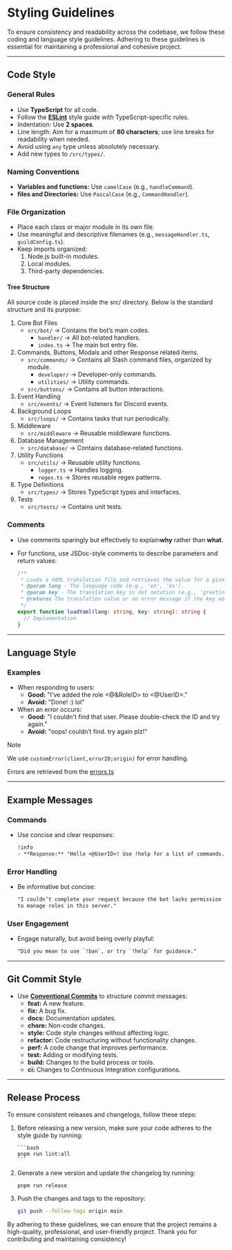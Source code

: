 # Styling Guidelines

To ensure consistency and readability across the codebase,
we follow these coding and language style guidelines.
Adhering to these guidelines is essential for maintaining a professional
and cohesive project.

---

## Code Style

### General Rules

- Use **TypeScript** for all code.
- Follow the **[ESLint](https://eslint.org/)** style guide with
  TypeScript-specific rules.
- Indentation: Use **2 spaces**.
- Line length: Aim for a maximum of **80 characters**;
  use line breaks for readability when needed.
- Avoid using `any` type unless absolutely necessary.
- Add new types to `/src/types/`.

### Naming Conventions

- **Variables and functions:** Use `camelCase` (e.g., `handleCommand`).
- **files and Directories:** Use `PascalCase` (e.g., `CommandHandler`).

### File Organization

- Place each class or major module in its own file.
- Use meaningful and descriptive filenames (e.g., `messageHandler.ts`, `guildConfig.ts`).
- Keep imports organized:
  1. Node.js built-in modules.
  2. Local modules.
  3. Third-party dependencies.

#### Tree Structure

All source code is placed inside the src/ directory.
Below is the standard structure and its purpose:

1. Core Bot Files
   - `src/bot/` → Contains the bot’s main codes.
     - `handler/` → All bot-related handlers.
     - `index.ts` → The main bot entry file.
2. Commands, Buttons, Modals and other Response related items.
   - `src/commands/` → Contains all Slash command files, organized by module.
     - `developer/` → Developer-only commands.
     - `utilities/` → Utility commands.
   - `src/buttons/` → Contains all button interactions.
3. Event Handling
   - `src/events/` → Event listeners for Discord events.
4. Background Loops
   - `src/loops/` → Contains tasks that run periodically.
5. Middleware
   - `src/middleware` → Reusable middleware functions.
6. Database Management
   - `src/database/` → Contains database-related functions.
7. Utility Functions
   - `src/utils/` → Reusable utility functions.
     - `logger.ts` → Handles logging.
     - `regex.ts` → Stores reusable regex patterns.
8. Type Definitions
   - `src/types/` → Stores TypeScript types and interfaces.
9. Tests
   - `src/tests/` → Contains unit tests.

### Comments

- Use comments sparingly but effectively to explain**why** rather than **what**.
- For functions, use JSDoc-style comments to describe parameters and return values:

  ```ts
  /**
   * Loads a YAML translation file and retrieves the value for a given key.
   * @param lang - The language code (e.g., 'en', 'es').
   * @param key - The translation key in dot notation (e.g., 'greetings.hello').
   * @returns The translation value or an error message if the key not found.
   */
  export function loadYaml(lang: string, key: string): string {
    // Implementation
  }
  ```

---

## Language Style

### Examples

- When responding to users:
  - **Good:** "I've added the role <@&RoleID> to <@UserID>."
  - **Avoid:** "Done! :) lol"
- When an error occurs:
  - **Good:** "I couldn't find that user. Please double-check the ID and try again."
  - **Avoid:** "oops! couldn’t find. try again plz!"

> [!NOTE]
> We use `customError(client,errorID;origin)` for error handling.
>
> Errors are retrieved from the [errors.ts](src/static/errors.ts)

---

## Example Messages

### Commands

- Use concise and clear responses:

  ```txt
  !info
  - **Response:** "Hello <@UserID>! Use !help for a list of commands."
  ```

### Error Handling

- Be informative but concise:

  ```txt
  "I couldn’t complete your request because the bot lacks permission
  to manage roles in this server."
  ```

### User Engagement

- Engage naturally, but avoid being overly playful:

  ```txt
  "Did you mean to use `!ban`, or try `!help` for guidance."
  ```

---

## Git Commit Style

- Use **[Conventional Commits](https://www.conventionalcommits.org/)**
  to structure commit messages:
  - **feat:** A new feature.
  - **fix:** A bug fix.
  - **docs:** Documentation updates.
  - **chore:** Non-code changes.
  - **style:** Code style changes without affecting logic.
  - **refactor:** Code restructuring without functionality changes.
  - **perf:** A code change that improves performance.
  - **test:** Adding or modifying tests.
  - **build:** Changes to the build process or tools.
  - **ci:** Changes to Continuous Integration configurations.

---

## Release Process

To ensure consistent releases and changelogs, follow these steps:

1.  Before releasing a new version, make sure your code adheres to the
    style guide by running:

        ```bash
        pnpm run lint:all
        ```

2.  Generate a new version and update the changelog by running:

    ```bash
    pnpm run release
    ```

3.  Push the changes and tags to the repository:

    ```bash
    git push --follow-tags origin main
    ```

By adhering to these guidelines, we can ensure that the project remains a
high-quality, professional, and user-friendly project.
Thank you for contributing and maintaining consistency!
